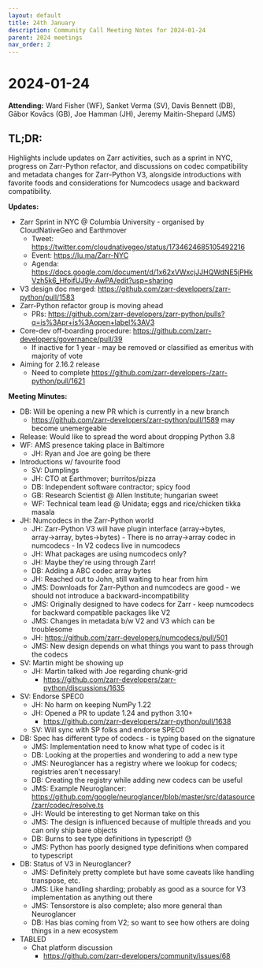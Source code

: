 ```yaml
---
layout: default
title: 24th January
description: Community Call Meeting Notes for 2024-01-24
parent: 2024 meetings
nav_order: 2
---
```


# 2024-01-24

**Attending:** Ward Fisher (WF), Sanket Verma (SV), Davis Bennett (DB), Gābor Kovācs (GB), Joe Hamman (JH), Jeremy Maitin-Shepard (JMS)

## TL;DR:

Highlights include updates on Zarr activities, such as a sprint in NYC, progress on Zarr-Python refactor, and discussions on codec compatibility and metadata changes for Zarr-Python V3, alongside introductions with favorite foods and considerations for Numcodecs usage and backward compatibility.

**Updates:**

- Zarr Sprint in NYC @ Columbia University - organised by CloudNativeGeo and Earthmover
    - Tweet: <https://twitter.com/cloudnativegeo/status/1734624685105492216>
    - Event: <https://lu.ma/Zarr-NYC>
    - Agenda: <https://docs.google.com/document/d/1x62xVWxcjJJHQWdNE5jPHkVzh5k6_HfoifUJ9v-AwPA/edit?usp=sharing>
- V3 design doc merged: <https://github.com/zarr-developers/zarr-python/pull/1583>
- Zarr-Python refactor group is moving ahead
    - PRs: <https://github.com/zarr-developers/zarr-python/pulls?q=is%3Apr+is%3Aopen+label%3AV3>
- Core-dev off-boarding procedure: <https://github.com/zarr-developers/governance/pull/39>
    - If inactive for 1 year - may be removed or classified as emeritus with majority of vote
- Aiming for 2.16.2 release
    - Need to complete <https://github.com/zarr-developers-/zarr-python/pull/1621>

**Meeting Minutes:**

- DB: Will be opening a new PR which is currently in a new branch
    - <https://github.com/zarr-developers/zarr-python/pull/1589> may become unemergeable
- Release: Would like to spread the word about dropping Python 3.8 
- WF: AMS presence taking place in Baltimore
    - JH: Ryan and Joe are going be there
- Introductions w/ favourite food
    - SV: Dumplings
    - JH: CTO at Earthmover; burritos/pizza
    - DB: Independent software contractor; spicy food
    - GB: Research Scientist @ Allen Institute; hungarian sweet
    - WF: Technical team lead @ Unidata; eggs and rice/chicken tikka masala
- JH: Numcodecs in the Zarr-Python world
    - JH: Zarr-Python V3 will have plugin interface (array→bytes, array→array, bytes→bytes) - There is no array→array codec in numcodecs - In V2 codecs live in numcodecs
    - JH: What packages are using numcodecs only?
    - JH: Maybe they're using through Zarr!
    - DB: Adding a ABC codec array bytes
    - JH: Reached out to John, still waiting to hear from him
    - JMS: Downloads for Zarr-Python and numcodecs are good - we should not introduce a backward-incompatibility
    - JMS: Originally designed to have codecs for Zarr - keep numcodecs for backward compatible packages like V2
    - JMS: Changes in metadata b/w V2 and V3 which can be troublesome
    - JH: <https://github.com/zarr-developers/numcodecs/pull/501>
    - JMS: New design depends on what things you want to pass through the codecs
- SV: Martin might be showing up
    - JH: Martin talked with Joe regarding chunk-grid
        - <https://github.com/zarr-developers/zarr-python/discussions/1635>
- SV: Endorse SPEC0
    - JH: No harm on keeping NumPy 1.22
    - JH: Opened a PR to update 1.24 and python 3.10+
        - <https://github.com/zarr-developers/zarr-python/pull/1638>
    - SV: Will sync with SP folks and endorse SPEC0
- DB: Spec has different type of codecs - is typing based on the signature
    - JMS: Implementation need to know what type of codec is it
    - DB: Looking at the properties and wondering to add a new type
    - JMS: Neuroglancer has a registry where we lookup for codecs; registries aren't necessary!
    - DB: Creating the registry while adding new codecs can be useful
    - JMS: Example Neuroglancer: <https://github.com/google/neuroglancer/blob/master/src/datasource/zarr/codec/resolve.ts>
    - JH: Would be interesting to get Norman take on this
    - JMS: The design is influenced because of multiple threads and you can only ship bare objects
    - DB: Burns to see type definitions in typescript! 😓
    - JMS: Python has poorly designed type definitions when compared to typescript
- DB: Status of V3 in Neuroglancer?
    - JMS: Definitely pretty complete but have some caveats like handling transpose, etc.
    - JMS: Like handling sharding; probably as good as a source for V3 implementation as anything out there
    - JMS: Tensorstore is also complete; also more general than Neuroglancer
    - DB: Has bias coming from V2; so want to see how others are doing things in a new ecosystem
- TABLED
    - Chat platform discussion
        - <https://github.com/zarr-developers/community/issues/68>
